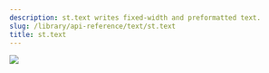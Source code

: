```yaml
---
description: st.text writes fixed-width and preformatted text.
slug: /library/api-reference/text/st.text
title: st.text
---
```


<Autofunction function="streamlit.text" />

<Image src="/images/api/st.text.png" clean />